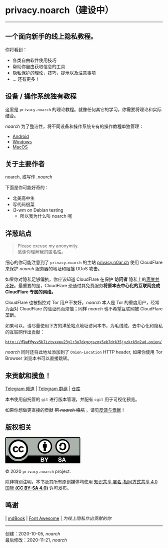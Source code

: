 # privacy.noarch（建设中）

---

## 一个面向新手的线上隐私教程。

你将看到：
- 各类自由软件使用技巧
- 帮助你自由获取信息的工具
- 隐私保护的理论，技巧，提示以及注意事项
- ... 还有更多！

## 设备 / 操作系统独有教程

这里是 `privacy.noarch` 的理论教程。就像任何其它的学习，你需要将理论和实际结合。

*noarch* 为了整洁性，将不同设备和操作系统专有的操作教程单独管理：

- [Android](android/index.html)
- [Windows](windows/index.html)
- [MacOS](macos/index.html)

## 关于主要作者

noarch, 或写作 *.noarch*

下面是你可能好奇的：
- 北美高中生
- 写代码很菜
- i3-wm on Debian testing
	- 所以我为什么叫 noarch 呢

## 洋葱站点

> Please excuse my anonymity.  
> 感谢你理解我的匿名性。

细心的你可能注意到了 `privacy.noarch` 的主站 [privacy.n0ar.ch](https://privacy.n0ar.ch) 使用 CloudFlare 来保护 *noarch* 服务器的地址和阻挡 DDoS 攻击。

如果你对隐私足够偏执，你应该知道 CloudFlare 在保护 **访问者** 隐私上的[声誉并不好](https://github.com/privacytools/privacytools.io/issues/374#issuecomment-460077544)。最重要的是，CloudFlare 恐通过其免费服务**将原本去中心化的互联网变成 CloudFlare 专属的网络。**

CloudFlare 也被指控对 Tor 用户不友好。*noarch* 本人是 Tor 的重度用户，经常为面对 CloudFlare 的验证码而烦恼；同样 *noarch* 也不希望互联网被 CloudFlare 垄断。

如果可以，请尽量使用下方的洋葱站点地址访问本书，为毛绒绒，去中心化和隐私的互联网作出贡献：

<pre><code><a href="http://fluffyvv5b7iztvxxpu23ylr3o7dxgcgszqx5eb7drk35jyzkrk5q2ad.onion/">http://<strong>fluffy</strong>vv5b7iztvxxpu23ylr3o7dxgcgszqx5eb7drk35jyzkrk5q2ad.onion/</a></code></pre>

*noarch* 同时还将此地址添加到了 `Onion-Location` HTTP header, 如果你使用 Tor Browser 浏览本书可以直接跳转。

## 来贡献和摸鱼！

[<i class="fa fa-telegram" aria-hidden="true"></i> Telegram 频道](https://t.me/privacy_noarch) | [<i class="fa fa-telegram" aria-hidden="true"></i> Telegram 群组](https://t.me/chat_privacy_noarch) | [<i class="fa fa-git" aria-hidden="true"></i> 仓库](https://git.n0ar.ch/privacy)

本书使用自托管的 `git` 进行版本管理，并配有 `cgit` 用于可视化预览。

如果你想做更直接的贡献 ~~帮 *noarch* 填坑~~ ，请见[反馈与贡献](CONTRIBUTING.md)！

## 版权相关

![CC BY-SA](images/by-sa.svg)

© 2020 `privacy.noarch` project.

除非特别注明，本书及其所有原创媒体均使用 [知识共享 署名-相同方式共享 4.0 国际 **(CC BY-SA 4.0)**](https://creativecommons.org/licenses/by-sa/4.0/legalcode.zh-Hans) 许可发布。

## 鸣谢

[<i class="fa fa-git" aria-hidden="true"></i>](https://git-scm.com/) | [<i class="fa fa-book" aria-hidden="true"></i> mdBook](https://github.com/rust-lang/mdBook) | [<i class="fa fa-font-awesome" aria-hidden="true"></i> Font Awesome](https://fontawesome.com/) | *为线上隐私作出贡献的你*

---

创建：2020-10-05, *noarch*  
最后修改：2020-11-21, *noarch*
